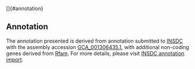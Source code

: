 []{#annotation}

Annotation
----------

The annotation presented is derived from annotation submitted to
[INSDC](http://www.insdc.org) with the assembly accession
[GCA\_001306435.1](http://www.ebi.ac.uk/ena/data/view/GCA_001306435.1),
with additional non-coding genes derived from
[Rfam](http://rfam.xfam.org/). For more details, please visit [INSDC
annotation
import](http://ensemblgenomes.org/info/data/insdc_annotation).
